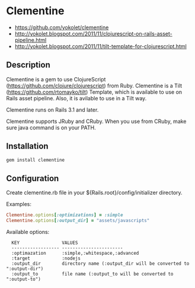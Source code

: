Clementine
====

* https://github.com/yokolet/clementine
* http://yokolet.blogspot.com/2011/11/clojurescript-on-rails-asset-pipeline.html
* http://yokolet.blogspot.com/2011/11/tilt-template-for-clojurescript.html

Description
-----------

Clementine is a gem to use ClojureScript (https://github.com/clojure/clojurescript) from Ruby.
Clementine is a Tilt (https://github.com/rtomayko/tilt) Template, which is available to use
on Rails asset pipeline. Also, it is avilable to use in a Tilt way.

Clementine runs on Rails 3.1 and later.

Clementine supports JRuby and CRuby. When you use from CRuby, make sure java command is on your PATH.

Installation
-----------

```ruby
gem install clementine
```

Configuration
-----------

Create clementine.rb file in your ${Rails.root}/config/initializer directory.

Examples:

```ruby
Clementine.options[:optimizations] = :simple
Clementine.options[:output_dir] = "assets/javascripts"
```

Available options:

```
  KEY                VALUES
  ------------------ -----------------------
  :optimazation      :simple,:whitespace,:advanced
  :target            :nodejs
  :output_dir        directory name (:output_dir will be converted to ":output-dir")
  :output_to         file name (:output_to will be converted to ":output-to")
```
